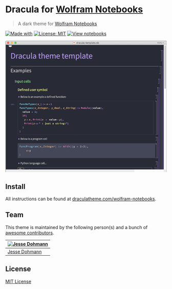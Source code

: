 # Dracula for [Wolfram Notebooks](https://www.wolfram.com/notebooks/)
> A dark theme for [Wolfram Notebooks](https://www.wolfram.com/notebooks/)

 [![Made with](https://img.shields.io/static/v1?label=Made%20with&labelColor=gray&message=Wolfram%20Language&color=d21c00&logo=wolfram-language&logoColor=white)](https://www.wolfram.com/language/)
 [![License: MIT](https://img.shields.io/badge/License-MIT-yellow.svg)](https://opensource.org/licenses/MIT)
 [![View notebooks](https://wolfr.am/HAAhzkRq)](https://wolfr.am/NwySAeCs)

![Screenshot](./screenshot.png)

## Install
All instructions can be found at [draculatheme.com/wolfram-notebooks](https://draculatheme.com/wolfram-notebooks).

## Team
This theme is maintained by the following person(s) and a bunch of
[awesome contributors](https://github.com/dracula/wolfram-notebooks/graphs/contributors).

[![Jesse Dohmann](https://avatars0.githubusercontent.com/u/14860856?v=3&s=70)](https://github.com/jldohmann) |
--- |
[Jesse Dohmann](https://github.com/jldohmann) |

## License

[MIT License](./LICENSE)
